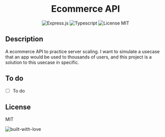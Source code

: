 <h1 align="center">
  Ecommerce API
</h1>

<div align="center">

  ![Express.js](https://img.shields.io/badge/Express.js-000000?style=for-the-badge&logo=express&logoColor=white)
  ![Typescript](https://img.shields.io/badge/TypeScript-007ACC?style=for-the-badge&logo=typescript&logoColor=white)
  ![License MIT](https://img.shields.io/badge/LICENSE-MIT-EA4560?style=for-the-badge)
</div>

## Description

A ecommerce API to practice server scaling. I want to simulate a usecase that an app 
would be used to thousands of users, and this project is a solution to this usecase in specific.

## To do

 - [ ] To do

## License

MIT

![built-with-love](https://forthebadge.com/images/badges/built-with-love.svg)


